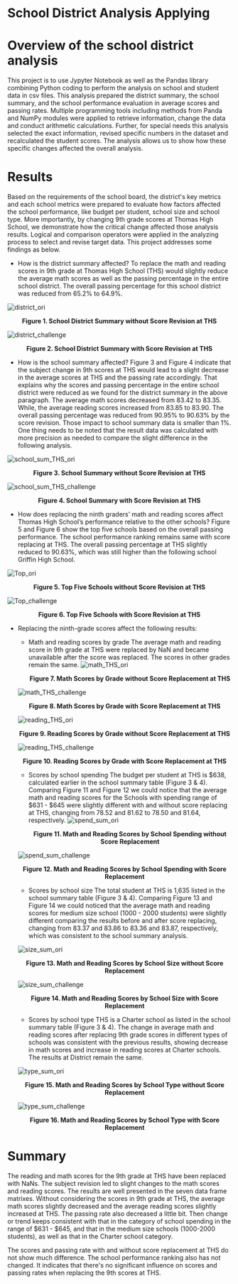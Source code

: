 # School District Analysis Applying 

# Overview of the school district analysis 
This project is to use Jypyter Notebook as well as the Pandas library combining Python coding to perform the analysis on school and student data in csv files. This analysis prepared the district summary, the school summary, and the school performance evaluation in average scores and passing rates. Multiple programming tools including methods from Panda and NumPy modules were applied to retrieve information, change the data and conduct arithmetic calculations. Further, for special needs this analysis selected the exact information, revised specific numbers in the dataset and recalculated the student scores. The analysis allows us to show how these specific changes affected the overall analysis.

# Results
Based on the requirements of the school board, the district's key metrics and each school metrics were prepared to evaluate how factors affected the school performance, like budget per student, school size and school type. More importantly,  by changing 9th grade scores at Thomas High School, we demonstrate how the critical change affected those analysis results. Logical and comparison operators were applied in the analyzing process to select and revise target data. This project addresses some findings as below.

- How is the district summary affected?
To replace the math and reading scores in 9th grade at Thomas High School (THS) would slightly reduce the average math scores as well as the passing percentage in the entire school district. The overall passing percentage for this school district was reduced from 65.2% to 64.9%.

![district_ori](https://github.com/hankai26/School_District_Analysis/blob/main/Resources/district_original.png)<p align="center">**Figure 1. School District Summary without Score Revision at THS**</p>


![district_challenge](https://github.com/hankai26/School_District_Analysis/blob/main/Resources/district_challenge.png)<p align="center">**Figure 2. School District Summary with Score Revision at THS**</p>


- How is the school summary affected?
Figure 3 and Figure 4 indicate that the subject change in 9th scores at THS would lead to a slight decrease in the average scores at THS and the passing rate accordingly. That explains why the scores and passing percentage in the entire school district were reduced as we found for the district summary in the above paragraph. The average math scores decreased from 83.42 to 83.35. While, the average reading scores increased from 83.85 to 83.90. The overall passing percentage was reduced from 90.95% to 90.63% by the score revision. Those impact to school summary data is smaller than 1%. One thing needs to be noted that the result data was calculated with more precision as needed to compare the slight difference in the following analysis.

![school_sum_THS_ori](https://github.com/hankai26/School_District_Analysis/blob/main/Resources/school_sum_THS_original.png)<p align="center">**Figure 3. School Summary without Score Revision at THS**</p>


![school_sum_THS_challenge](https://github.com/hankai26/School_District_Analysis/blob/main/Resources/school_sum_THS_challenge.png)<p align="center">**Figure 4. School Summary with Score Revision at THS**</p>


- How does replacing the ninth graders’ math and reading scores affect Thomas High School’s performance relative to the other schools?
Figure 5 and Figure 6 show the top five schools based on the overall passing performance. The school performance ranking remains same with score replacing at THS. The overall passing percentage at THS slightly reduced to 90.63%, which was still higher than the following school Griffin High School.

![Top_ori](https://github.com/hankai26/School_District_Analysis/blob/main/Resources/TopSchools_original.png)<p align="center">**Figure 5. Top Five Schools without Score Revision at THS**</p>

![Top_challenge](https://github.com/hankai26/School_District_Analysis/blob/main/Resources/TopSchools_challenge.png)<p align="center">**Figure 6. Top Five Schools with Score Revision at THS**</p>

- Replacing the ninth-grade scores affect the following results:
    - Math and reading scores by grade
    The average math and reading score in 9th grade at THS were replaced by NaN and became unavailable after the score was replaced. The scores in other grades remain the same.
    ![math_THS_ori](https://github.com/hankai26/School_District_Analysis/blob/main/Resources/math_THS_original.png)<p align="center">**Figure 7. Math Scores by Grade without Score Replacement at THS**</p>

    ![math_THS_challenge](https://github.com/hankai26/School_District_Analysis/blob/main/Resources/math_THS_challenge.png)<p align="center">**Figure 8. Math Scores by Grade with Score Replacement at THS**</p>

    ![reading_THS_ori](https://github.com/hankai26/School_District_Analysis/blob/main/Resources/reading_THS_original.png)<p align="center">**Figure 9. Reading Scores by Grade without Score Replacement at THS**</p>

    ![reading_THS_challenge](https://github.com/hankai26/School_District_Analysis/blob/main/Resources/reading_THS_challenge.png)<p align="center">**Figure 10. Reading Scores by Grade with Score Replacement at THS**</p>
    
    - Scores by school spending
    The budget per student at THS is $638, calculated earlier in the school summary table (Figure 3 & 4). Comparing Figure 11 and Figure 12 we could notice that the average math and reading scores for the Schools with spending range of $631 - $645 were slightly different with and without score replacing at THS, changing from 78.52 and 81.62 to 78.50 and 81.64, respectively.
    ![spend_sum_ori](https://github.com/hankai26/School_District_Analysis/blob/main/Resources/spending_sum_original.png)<p align="center">**Figure 11. Math and Reading Scores by School Spending without Score Replacement**</p>

    ![spend_sum_challenge](https://github.com/hankai26/School_District_Analysis/blob/main/Resources/spending_sum_challenge.png)<p align="center">**Figure 12. Math and Reading Scores by School Spending with Score Replacement**</p>

    - Scores by school size
    The total student at THS is 1,635 listed in the school summary table (Figure 3 & 4). Comparing Figure 13 and Figure 14 we could noticed that the average math and reading scores for medium size school (1000 - 2000 students) were slightly different comparing the results before and after score replacing, changing from 83.37 and 83.86 to 83.36 and 83.87, respectively, which was consistent to the school summary analysis.
    
    ![size_sum_ori](https://github.com/hankai26/School_District_Analysis/blob/main/Resources/size_sum_original.png)<p align="center">**Figure 13. Math and Reading Scores by School Size without Score Replacement**</p>

    ![size_sum_challenge](https://github.com/hankai26/School_District_Analysis/blob/main/Resources/size_sum_challenge.png)<p align="center">**Figure 14. Math and Reading Scores by School Size with Score Replacement**</p>

    
    - Scores by school type
    THS is a Charter school as listed in the school summary table (Figure 3 & 4). The change in average math and reading scores after replacing 9th grade scores in different types of schools was consistent with the previous results, showing decrease in math scores and increase in reading scores at Charter schools. The results at District remain the same.

    ![type_sum_ori](https://github.com/hankai26/School_District_Analysis/blob/main/Resources/type_sum_ori.png)<p align="center">**Figure 15. Math and Reading Scores by School Type without Score Replacement**</p>

    ![type_sum_challenge](https://github.com/hankai26/School_District_Analysis/blob/main/Resources/type_sum_challenge.png)<p align="center">**Figure 16. Math and Reading Scores by School Type with Score Replacement**</p>


# Summary

The reading and math scores for the 9th grade at THS have been replaced with NaNs. The subject revision led to slight changes to the math scores and reading scores. The results are well presented in the seven data frame matrixes. Without considering the scores in 9th grade at THS, the average math scores slightly decreased and the average reading scores slightly increased at THS. The passing rate also decreased a little bit. Then change or trend keeps consistent with that in the category of school spending in the range of $631 - $645, and that in the medium size schools (1000-2000 students), as well as that in the Charter school category.

The scores and passing rate with and without score replacement at THS do not show much difference. The school performance ranking also has not changed. It indicates that there's no significant influence on scores and passing rates when replacing the 9th scores at THS.
